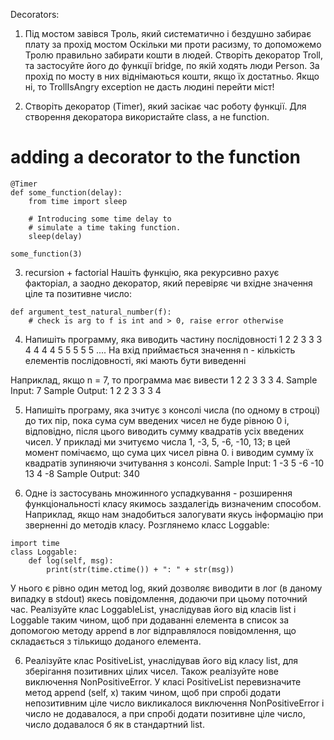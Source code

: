 Decorators:

1. Під мостом завівся Троль, який систематично і бездушно забирає плату за прохід мостом
Оскільки ми проти расизму, то допоможемо Тролю правильно забирати кошти в людей.
Створіть декоратор Troll, та застосуйте його до функції bridge, по якій ходять люди Person. 
За прохід по мосту в них віднімаються кошти, якщо їх достатньо. 
Якщо ні, то TrollIsAngry exception не дасть людині перейти міст!

2. Створіть декоратор (Timer), який засікає час роботу функції. Для створення декоратора використайте class, а не function.


# adding a decorator to the function 
```
@Timer
def some_function(delay): 
    from time import sleep 

    # Introducing some time delay to  
    # simulate a time taking function. 
    sleep(delay) 

some_function(3)
```
3. recursion + factorial
Нашіть функцію, яка рекурсивно рахує факторіал, а заодно декоратор, який перевіряє чи вхідне значення ціле та позитивне число:
```
def argument_test_natural_number(f):
    # check is arg to f is int and > 0, raise error otherwise
```


4. Напишіть программу, яка виводить частину послідовності 1 2 2 3 3 3 4 4 4 4 5 5 5 5 5 .... 
 На вхід приймається значення n - кількість елементів послідовності, які мають бути виведенні 

Наприклад, якщо n = 7, то программа має вивести 1 2 2 3 3 3 4.
Sample Input:
7
Sample Output:
1 2 2 3 3 3 4


5. Напишіть програму, яка зчитує з консолі числа (по одному в строці) до тих пір,
пока сума сум введених чисел не буде рівною 0 і, відповідно, після цього виводить сумму квадратів усіх введених чисел.
У прикладі ми зчитуємо числа 1, -3, 5, -6, -10, 13; в цей момент помічаємо, що сума цих чисел рівна 0.
і виводим сумму їх квадратів зупиняючи зчитування з консолі.
Sample Input:
1
-3
5
-6
-10
13
4
-8
Sample Output:
340

5. Одне із застосувань множинного успадкування - розширення функціональності класу якимось заздалегідь визначеним способом.
Наприклад, якщо нам знадобиться залогувати якусь інформацію при зверненні до методів класу.
Розглянемо класс Loggable:
```
import time
class Loggable:
    def log(self, msg):
        print(str(time.ctime()) + ": " + str(msg))
```

У нього є рівно один метод log, який дозволяє виводити в лог (в даному випадку в stdout) якесь повідомлення,
додаючи при цьому поточний час.
Реалізуйте клас LoggableList, унаслідував його від класів list і Loggable таким чином,
щоб при додаванні елемента в список за допомогою методу append в лог відправлялося повідомлення, що складається з тількищо доданого елемента.


6. Реалізуйте клас PositiveList, унаслідував його від класу list, для зберігання позитивних цілих чисел.
Також реалізуйте нове виключення NonPositiveError.
У класі PositiveList перевизначите метод append (self, x) таким чином, щоб при спробі додати
 непозитивним ціле число викликалося виключення  NonPositiveError і число не додавалося,
 а при спробі додати позитивне ціле число, число додавалося б як в стандартний list.
